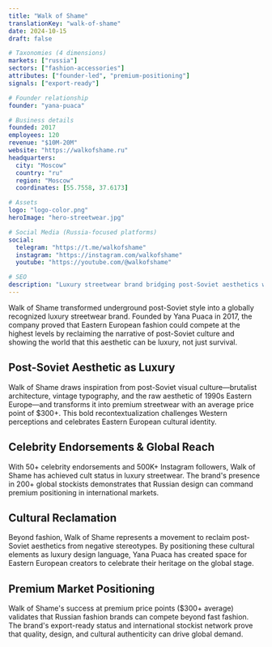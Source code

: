 ```yaml
---
title: "Walk of Shame"
translationKey: "walk-of-shame"
date: 2024-10-15
draft: false

# Taxonomies (4 dimensions)
markets: ["russia"]
sectors: ["fashion-accessories"]
attributes: ["founder-led", "premium-positioning"]
signals: ["export-ready"]

# Founder relationship
founder: "yana-puaca"

# Business details
founded: 2017
employees: 120
revenue: "$10M-20M"
website: "https://walkofshame.ru"
headquarters:
  city: "Moscow"
  country: "ru"
  region: "Moscow"
  coordinates: [55.7558, 37.6173]

# Assets
logo: "logo-color.png"
heroImage: "hero-streetwear.jpg"

# Social Media (Russia-focused platforms)
social:
  telegram: "https://t.me/walkofshame"
  instagram: "https://instagram.com/walkofshame"
  youtube: "https://youtube.com/@walkofshame"

# SEO
description: "Luxury streetwear brand bridging post-Soviet aesthetics with global fashion trends"
---
```


Walk of Shame transformed underground post-Soviet style into a globally recognized luxury streetwear brand. Founded by Yana Puaca in 2017, the company proved that Eastern European fashion could compete at the highest levels by reclaiming the narrative of post-Soviet culture and showing the world that this aesthetic can be luxury, not just survival.

## Post-Soviet Aesthetic as Luxury

Walk of Shame draws inspiration from post-Soviet visual culture—brutalist architecture, vintage typography, and the raw aesthetic of 1990s Eastern Europe—and transforms it into premium streetwear with an average price point of $300+. This bold recontextualization challenges Western perceptions and celebrates Eastern European cultural identity.

## Celebrity Endorsements & Global Reach

With 50+ celebrity endorsements and 500K+ Instagram followers, Walk of Shame has achieved cult status in luxury streetwear. The brand's presence in 200+ global stockists demonstrates that Russian design can command premium positioning in international markets.

## Cultural Reclamation

Beyond fashion, Walk of Shame represents a movement to reclaim post-Soviet aesthetics from negative stereotypes. By positioning these cultural elements as luxury design language, Yana Puaca has created space for Eastern European creators to celebrate their heritage on the global stage.

## Premium Market Positioning

Walk of Shame's success at premium price points ($300+ average) validates that Russian fashion brands can compete beyond fast fashion. The brand's export-ready status and international stockist network prove that quality, design, and cultural authenticity can drive global demand.
